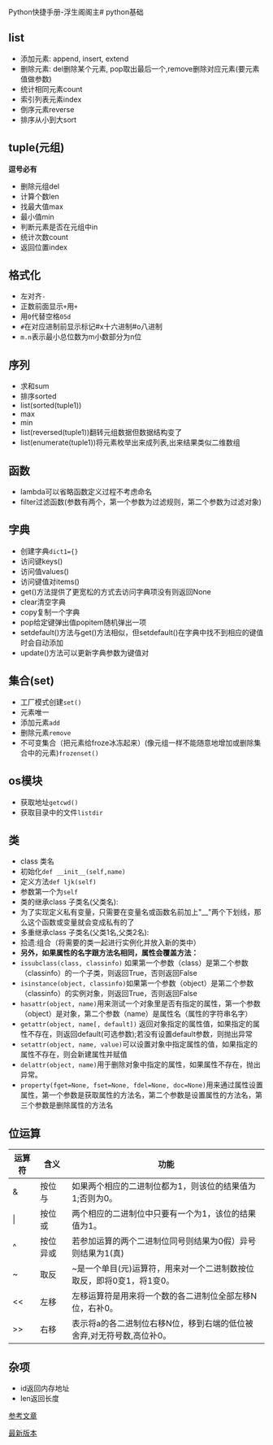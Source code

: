 Python快捷手册-浮生阁阁主# python基础

## list

- 添加元素: append, insert, extend
- 删除元素: del删除某个元素, pop取出最后一个,remove删除对应元素(要元素值做参数)
- 统计相同元素count
- 索引列表元素index
- 倒序元素reverse
- 排序从小到大sort

## tuple(元组)

**逗号必有**

- 删除元组del
- 计算个数len
- 找最大值max
- 最小值min
- 判断元素是否在元组中in
- 统计次数count
- 返回位置index

## 格式化

- 左对齐`-`
- 正数前面显示`+`用`+`
- 用`0`代替空格`05d`
- `#`在对应进制前显示标记#x十六进制#o八进制
- `m.n`表示最小总位数为m小数部分为n位

## 序列

- 求和sum
- 排序sorted
- list(sorted(tuple1))
- max
- min
- list(reversed(tuple1))翻转元组数据但数据结构变了
- list(enumerate(tuple1))将元素枚举出来成列表,出来结果类似二维数组

## 函数

- lambda可以省略函数定义过程不考虑命名
- filter过滤函数(参数有两个，第一个参数为过滤规则，第二个参数为过滤对象)

## 字典

- 创建字典`dict1={}`
- 访问键keys()
- 访问值values()
- 访问键值对items()
- get()方法提供了更宽松的方式去访问字典项没有则返回None
- clear清空字典
- copy复制一个字典
- pop给定键弹出值popitem随机弹出一项
- setdefault()方法与get()方法相似，但setdefault()在字典中找不到相应的键值时会自动添加
- update()方法可以更新字典参数为键值对

## 集合(set)

- 工厂模式创建`set()`
- 元素唯一
- 添加元素`add`
- 删除元素`remove`
- 不可变集合（把元素给froze冰冻起来）(像元组一样不能随意地增加或删除集合中的元素)`frozenset()`

## os模块

- 获取地址`getcwd()`
- 获取目录中的文件`listdir`

## 类

- class 类名
- 初始化`def __init__(self,name)`
- 定义方法`def ljk(self)`
- 参数第一个为`self`
- 类的继承class 子类名(父类名):
- 为了实现定义私有变量，只需要在变量名或函数名前加上"__"两个下划线，那么这个函数或变量就会变成私有的了
- 多重继承class 子类名(父类1名,父类2名):
- 拾遗:组合（将需要的类一起进行实例化并放入新的类中）
- **另外，如果属性的名字跟方法名相同，属性会覆盖方法：**
- `issubclass(class, classinfo)` 如果第一个参数（class）是第二个参数（classinfo）的一个子类，则返回True，否则返回False
- `isinstance(object, classinfo)`如果第一个参数（object）是第二个参数（classinfo）的实例对象，则返回True，否则返回False
- `hasattr(object, name)`用来测试一个对象里是否有指定的属性，第一个参数（object）是对象，第二个参数（name）是属性名（属性的字符串名字）
- `getattr(object, name[, default])` 返回对象指定的属性值，如果指定的属性不存在，则返回default(可选参数);若没有设置default参数，则抛出异常
- `setattr(object, name, value)`可以设置对象中指定属性的值，如果指定的属性不存在，则会新建属性并赋值
- `delattr(object, name)`用于删除对象中指定的属性，如果属性不存在，抛出异常。
- `property(fget=None, fset=None, fdel=None, doc=None)`用来通过属性设置属性，第一个参数是获取属性的方法名，第二个参数是设置属性的方法名，第三个参数是删除属性的方法名

## 位运算

| 运算符 | 含义     | 功能                                                         |
| ------ | -------- | ------------------------------------------------------------ |
| &      | 按位与   | 如果两个相应的二进制位都为1，则该位的结果值为1;否则为0。     |
| \|     | 按位或   | 两个相应的二进制位中只要有一个为1，该位的结果值为1。         |
| ^      | 按位异或 | 若参加运算的两个二进制位同号则结果为0假）异号则结果为1(真)   |
| ~      | 取反     | ~是一个单目(元)运算符，用来对一个二进制数按位取反，即将0变1，将1变0。 |
| <<     | 左移     | 左移运算符是用来将一个数的各二进制位全部左移N位，右补0。     |
| >>     | 右移     | 表示将a的各二进制位右移N位，移到右端的低位被舍弃,对无符号数,高位补0。 |



## 杂项

- id返回内存地址
- len返回长度

[参考文章](https://blog.csdn.net/qq_32809093/article/details/95892118?utm_source=app&app_version=5.0.1&code=app_1562916241&uLinkId=usr1mkqgl919blen)

[最新版本](https://www.jianguoyun.com/p/DUSo8nwQ6oL_CRiUs6wE)

